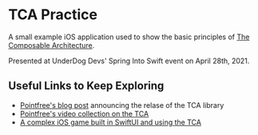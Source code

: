 # TCA Practice

A small example iOS application used to show the basic principles of [The Composable Architecture](https://github.com/pointfreeco/swift-composable-architecture).

Presented at UnderDog Devs' Spring Into Swift event on April 28th, 2021.

## Useful Links to Keep Exploring

* [Pointfree's blog post](https://www.pointfree.co/blog/posts/41-composable-architecture-the-library) announcing the relase of the TCA library
* [Pointfree's video collection on the TCA](https://www.pointfree.co/collections/composable-architecture)
* [A complex iOS game built in SwiftUI and using the TCA](https://www.pointfree.co/blog/posts/55-open-sourcing-isowords)
